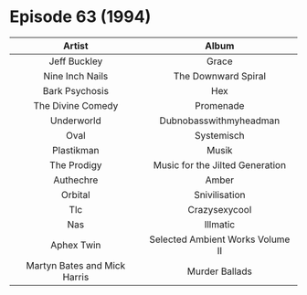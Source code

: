 # Episode 63 (1994)

| Artist | Album |
| :---: | :---: |
| Jeff Buckley | Grace |
| Nine Inch Nails | The Downward Spiral |
| Bark Psychosis | Hex |
| The Divine Comedy | Promenade |
| Underworld | Dubnobasswithmyheadman |
| Oval | Systemisch |
| Plastikman | Musik |
| The Prodigy | Music for the Jilted Generation |
| Authechre | Amber |
| Orbital | Snivilisation |
| Tlc | Crazysexycool |
| Nas | Illmatic |
| Aphex Twin | Selected Ambient Works Volume II |
| Martyn Bates and Mick Harris | Murder Ballads |